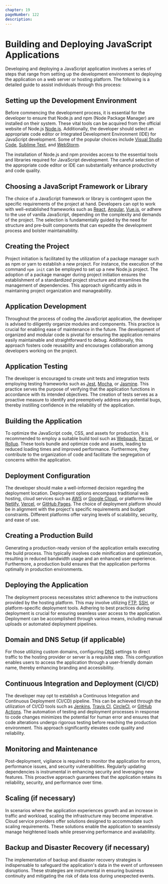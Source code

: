```yaml
---
chapter: 19
pageNumber: 122
description: 
---
```

# Building and Deploying JavaScript Applications

Developing and deploying a JavaScript application involves a series of steps that range from setting up the development environment to deploying the application on a web server or hosting platform. The following is a detailed guide to assist individuals through this process:

## Setting up the Development Environment

Before commencing the development process, it is essential for the developer to ensure that Node.js and npm (Node Package Manager) are installed on their system. These vital tools can be acquired from the official website of Node.js [Node.js](https://nodejs.org/). Additionally, the developer should select an appropriate code editor or Integrated Development Environment (IDE) for JavaScript development. Some of the popular choices include [Visual Studio Code](https://code.visualstudio.com/), [Sublime Text](https://www.sublimetext.com/), and [WebStorm](https://www.jetbrains.com/webstorm/).

The installation of Node.js and npm provides access to the essential tools and libraries required for JavaScript development. The careful selection of the appropriate code editor or IDE can substantially enhance productivity and code quality.

## Choosing a JavaScript Framework or Library

The choice of a JavaScript framework or library is contingent upon the specific requirements of the project at hand. Developers can opt to work with well-established frameworks such as [React](https://react.dev/), [Angular](https://angularjs.org/), [Vue.js](https://vuejs.org/), or adhere to the use of vanilla JavaScript, depending on the complexity and demands of the project. The selection is fundamentally guided by the need for structure and pre-built components that can expedite the development process and bolster maintainability.

## Creating the Project

Project initiation is facilitated by the utilization of a package manager such as npm or yarn to establish a new project. For instance, the execution of the command `npm init` can be employed to set up a new Node.js project. The adoption of a package manager during project initiation ensures the establishment of a standardized project structure and streamlines the management of dependencies. This approach significantly aids in maintaining project organization and manageability.

## Application Development

Throughout the process of coding the JavaScript application, the developer is advised to diligently organize modules and components. This practice is crucial for enabling ease of maintenance in the future. The development of organized and modular code is pivotal for ensuring the application remains easily maintainable and straightforward to debug. Additionally, this approach fosters code reusability and encourages collaboration among developers working on the project.

## Application Testing

The developer is encouraged to create unit tests and integration tests employing testing frameworks such as [Jest](https://jestjs.io/), [Mocha](https://mochajs.org/), or [Jasmine](https://jasmine.github.io/). This practice serves the purpose of verifying that the application functions in accordance with its intended objectives. The creation of tests serves as a proactive measure to identify and preemptively address any potential bugs, thereby instilling confidence in the reliability of the application.

## Building the Application

To optimize the JavaScript code, CSS, and assets for production, it is recommended to employ a suitable build tool such as [Webpack](https://webpack.js.org/), [Parcel](https://parceljs.org/), or [Rollup](https://rollupjs.org/). These tools bundle and optimize code and assets, leading to reduced loading times and improved performance. Furthermore, they contribute to the organization of code and facilitate the segregation of concerns within the application.

## Deployment Configuration

The developer should make a well-informed decision regarding the deployment location. Deployment options encompass traditional web hosting, cloud services such as [AWS](https://aws.amazon.com/) or [Google Cloud](https://cloud.google.com/), or platforms like [Netlify](https://www.netlify.com/), [Vercel](https://vercel.com/), or [GitHub Pages](https://pages.github.com/). The choice of deployment platform should be in alignment with the project's specific requirements and budget constraints. Different platforms offer varying levels of scalability, security, and ease of use.

## Creating a Production Build

Generating a production-ready version of the application entails executing the build process. This typically involves code minification and optimization, resulting in reduced bandwidth usage and an enhanced user experience. Furthermore, a production build ensures that the application performs optimally in production environments.

## Deploying the Application

The deployment process necessitates strict adherence to the instructions provided by the hosting platform. This may involve utilizing [FTP](https://en.wikipedia.org/wiki/File_Transfer_Protocol), [SSH](https://en.wikipedia.org/wiki/Secure_Shell), or platform-specific deployment tools. Adhering to best practices during deployment is crucial for ensuring seamless user access to the application. Deployment can be accomplished through various means, including manual uploads or automated deployment pipelines.

## Domain and DNS Setup (if applicable)

For those utilizing custom domains, configuring [DNS](https://www.cloudflare.com/learning/dns/what-is-dns/) settings to direct traffic to the hosting provider or server is a requisite step. This configuration enables users to access the application through a user-friendly domain name, thereby enhancing branding and accessibility.

## Continuous Integration and Deployment (CI/CD)

The developer may opt to establish a Continuous Integration and Continuous Deployment (CI/CD) pipeline. This can be achieved through the utilization of CI/CD tools such as [Jenkins](https://www.jenkins.io/), [Travis CI](https://www.travis-ci.com/), [CircleCI](https://circleci.com/), or [GitHub Actions](https://github.com/features/actions). The automation of testing and deployment processes in response to code changes minimizes the potential for human error and ensures that code alterations undergo rigorous testing before reaching the production environment. This approach significantly elevates code quality and reliability.

## Monitoring and Maintenance

Post-deployment, vigilance is required to monitor the application for errors, performance issues, and security vulnerabilities. Regularly updating dependencies is instrumental in enhancing security and leveraging new features. This proactive approach guarantees that the application retains its reliability, security, and performance over time.

## Scaling (if necessary)

In scenarios where the application experiences growth and an increase in traffic and workload, scaling the infrastructure may become imperative. Cloud service providers offer solutions designed to accommodate such scaling requirements. These solutions enable the application to seamlessly manage heightened loads while preserving performance and availability.

## Backup and Disaster Recovery (if necessary)

The implementation of backup and disaster recovery strategies is indispensable to safeguard the application's data in the event of unforeseen disruptions. These strategies are instrumental in ensuring business continuity and mitigating the risk of data loss during unexpected events.
